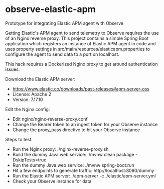 # observe-elastic-apm
Prototype for integrating Elastic APM agent with Observe

Getting Elastic's APM agent to send telemetry to Observe requires the use of an Nginx reverse proxy. This project contains a simple Spring Boot application which registers an instance of Elastic APM agent in code and uses property settings in src/main/resources/elasticapm.properties to configure the agent to send data to a port on localhost.


This hack requires a Dockerized Nginx proxy to get around authentication issues.

Download the Elastic APM server:
- https://www.elastic.co/downloads/past-releases#apm-server-oss
- License: Apache 2
- Version: 7.17.10

Edit the Nginx config:
- Edit nginx/nginx-reverse-proxy.conf
- Change the Bearer token to an ingest token for your Observe instance
- Change the proxy_pass directive to hit your Observe instance

Steps to test:
- Run the Nginx proxy: ./nginx-reverse-proxy.sh 
- Build the dummy Java web service: ./mvnw clean package -DskipTests=true
- Run the dummy Java web service: ./mvnw spring-boot:run
- Hit a few endpoints to generate traffic: http://localhost:8080/dummy
- Run the Elastic APM server: ./apm-server -c ./elastic/apm-server.yml 
- Check your Observe instance for data


